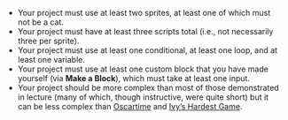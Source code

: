 -     
    Your project must use at least two sprites, at least one of which must not be a cat.
-   Your project must have at least three scripts total (i.e., not necessarily three per sprite).
-   Your project must use at least one conditional, at least one loop, and at least one variable.
-   Your project must use at least one custom block that you have made yourself (via **Make a Block**), which must take at least one input.
-   Your project should be more complex than most of those demonstrated in lecture (many of which, though instructive, were quite short) but it can be less complex than [Oscartime](https://scratch.mit.edu/projects/277537196) and [Ivy’s Hardest Game](https://scratch.mit.edu/projects/326129433).